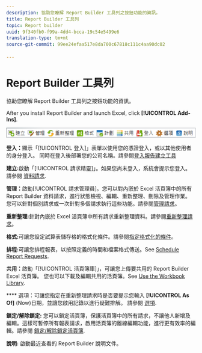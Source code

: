 ```yaml
---
description: 協助您瞭解 Report Builder 工具列之按鈕功能的資訊。
title: Report Builder 工具列
topic: Report builder
uuid: 9f340fb0-f99a-4dd4-bcca-19c54e5499e6
translation-type: tm+mt
source-git-commit: 99ee24efaa517e8da700c67818c111c4aa90dc02

---
```



# Report Builder 工具列

協助您瞭解 Report Builder 工具列之按鈕功能的資訊。

After you install Report Builder and launch Excel, click **[!UICONTROL Add-Ins]**.

![](assets/report_builder_toolbar.png)

**登入：**&#x200B;顯示「[!UICONTROL 登入]」表單以使用您的憑證登入，或以其他使用者的身分登入。 同時在登入後部署您的公司名稱。請參閱[登入報告建立工具](/help/analyze/report-builder/setup/t-loggin-in-to-reportbuilder.md)

**建立:**&#x200B;啟動「[!UICONTROL 請求精靈]」。如果您尚未登入，系統會提示您登入。請參閱 [資料請求](/help/analyze/report-builder/data-requests/data-requests.md).

**管理：**&#x200B;啟動[!UICONTROL 請求管理員]。您可以對內嵌於 Excel 活頁簿中的所有 Report Builder 資料請求，進行狀態檢視、編輯、重新整理、刪除及管理作業。您可以針對個別請求或一次針對多個請求執行這些功能。請參閱[管理請求](/help/analyze/report-builder/manage-requests/r-arb-manage-requests.md)。

**重新整理:**&#x200B;針對內嵌於 Excel 活頁簿中所有請求重新整理資料。請參閱[重新整理請求](/help/analyze/report-builder/manage-requests/t-refresh-a-request.md)。

**格式:**&#x200B;可讓您設定試算表儲存格的格式化條件。請參閱[指定格式化的條件](/help/analyze/report-builder/manage-requests/specify-conditional-formatting.md)。

**排程:**&#x200B;可讓您排程報表，以按照定義的時間和檔案格式傳送。See [Schedule Report Requests](/help/analyze/report-builder/schedule-report-requests.md).

**共用：**&#x200B;啟動「[!UICONTROL 活頁簿庫]」，可讓您上傳要共用的 Report Builder Excel 活頁簿。 您也可以下載及編輯共用的活頁簿。See [Use the Workbook Library](/help/analyze/report-builder/workbook-library/t-upload-a-workbook.md).

**** 選項：可讓您指定在重新整理請求時是否要提示您輸入 **[!UICONTROL As Of]** (Now)日期，並讓您啟用記錄以進行疑難排解。 請參閱 [選項](/help/analyze/report-builder/options.md).

**鎖定/解除鎖定:** 您可以鎖定活頁簿，保護活頁簿中的所有請求，不讓他人新增及編輯。這樣可暫停所有報表請求，啟用活頁簿的離線編輯功能，進行更有效率的編輯。請參閱 [鎖定/解除鎖定活頁簿](/help/analyze/report-builder/workbook-library/protect-wb.md).

**說明:** 啟動最近查看的 Report Builder 說明文件。
